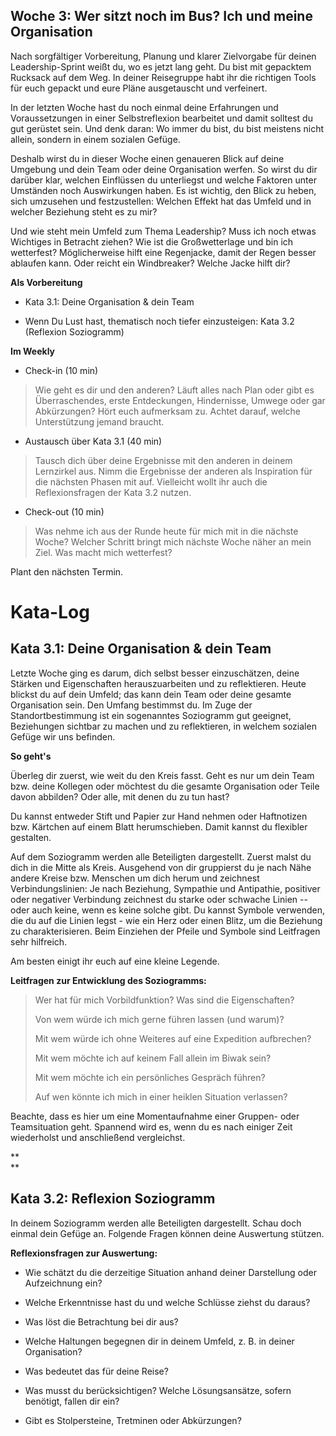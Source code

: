 ## Woche 3: Wer sitzt noch im Bus? Ich und meine Organisation

Nach sorgfältiger Vorbereitung, Planung und klarer Zielvorgabe für
deinen Leadership-Sprint weißt du, wo es jetzt lang geht. Du bist mit
gepacktem Rucksack auf dem Weg. In deiner Reisegruppe habt ihr die
richtigen Tools für euch gepackt und eure Pläne ausgetauscht und
verfeinert.

In der letzten Woche hast du noch einmal deine Erfahrungen und
Voraussetzungen in einer Selbstreflexion bearbeitet und damit solltest
du gut gerüstet sein. Und denk daran: Wo immer du bist, du bist meistens
nicht allein, sondern in einem sozialen Gefüge.

Deshalb wirst du in dieser Woche einen genaueren Blick auf deine
Umgebung und dein Team oder deine Organisation werfen. So wirst du dir
darüber klar, welchen Einflüssen du unterliegst und welche Faktoren
unter Umständen noch Auswirkungen haben. Es ist wichtig, den Blick zu
heben, sich umzusehen und festzustellen: Welchen Effekt hat das Umfeld
und in welcher Beziehung steht es zu mir?

Und wie steht mein Umfeld zum Thema Leadership? Muss ich noch etwas
Wichtiges in Betracht ziehen? Wie ist die Großwetterlage und bin ich
wetterfest? Möglicherweise hilft eine Regenjacke, damit der Regen besser
ablaufen kann. Oder reicht ein Windbreaker? Welche Jacke hilft dir?

**Als Vorbereitung**

-   Kata 3.1: Deine Organisation & dein Team

-   Wenn Du Lust hast, thematisch noch tiefer einzusteigen: Kata 3.2
    (Reflexion Soziogramm)

**Im Weekly**

-   Check-in (10 min)

> Wie geht es dir und den anderen? Läuft alles nach Plan oder gibt es
> Überraschendes, erste Entdeckungen, Hindernisse, Umwege oder gar
> Abkürzungen? Hört euch aufmerksam zu. Achtet darauf, welche
> Unterstützung jemand braucht.

-   Austausch über Kata 3.1 (40 min)

> Tausch dich über deine Ergebnisse mit den anderen in deinem Lernzirkel
> aus. Nimm die Ergebnisse der anderen als Inspiration für die nächsten
> Phasen mit auf. Vielleicht wollt ihr auch die Reflexionsfragen der
> Kata 3.2 nutzen.

-   Check-out (10 min)

> Was nehme ich aus der Runde heute für mich mit in die nächste Woche?
> Welcher Schritt bringt mich nächste Woche näher an mein Ziel. Was
> macht mich wetterfest?

Plant den nächsten Termin.

# Kata-Log

## Kata 3.1: Deine Organisation & dein Team

Letzte Woche ging es darum, dich selbst besser einzuschätzen, deine
Stärken und Eigenschaften herauszuarbeiten und zu reflektieren. Heute
blickst du auf dein Umfeld; das kann dein Team oder deine gesamte
Organisation sein. Den Umfang bestimmst du. Im Zuge der
Standortbestimmung ist ein sogenanntes Soziogramm gut geeignet,
Beziehungen sichtbar zu machen und zu reflektieren, in welchem sozialen
Gefüge wir uns befinden.

**So geht's**

Überleg dir zuerst, wie weit du den Kreis fasst. Geht es nur um dein
Team bzw. deine Kollegen oder möchtest du die gesamte Organisation oder
Teile davon abbilden? Oder alle, mit denen du zu tun hast?

Du kannst entweder Stift und Papier zur Hand nehmen oder Haftnotizen
bzw. Kärtchen auf einem Blatt herumschieben. Damit kannst du flexibler
gestalten.

Auf dem Soziogramm werden alle Beteiligten dargestellt. Zuerst malst du
dich in die Mitte als Kreis. Ausgehend von dir gruppierst du je nach
Nähe andere Kreise bzw. Menschen um dich herum und zeichnest
Verbindungslinien: Je nach Beziehung, Sympathie und Antipathie,
positiver oder negativer Verbindung zeichnest du starke oder schwache
Linien -- oder auch keine, wenn es keine solche gibt. Du kannst Symbole
verwenden, die du auf die Linien legst - wie ein Herz oder einen Blitz,
um die Beziehung zu charakterisieren. Beim Einziehen der Pfeile und
Symbole sind Leitfragen sehr hilfreich.

Am besten einigt ihr euch auf eine kleine Legende.

**Leitfragen zur Entwicklung des Soziogramms:**

> Wer hat für mich Vorbildfunktion? Was sind die Eigenschaften?
>
> Von wem würde ich mich gerne führen lassen (und warum)?
>
> Mit wem würde ich ohne Weiteres auf eine Expedition aufbrechen?
>
> Mit wem möchte ich auf keinem Fall allein im Biwak sein?
>
> Mit wem möchte ich ein persönliches Gespräch führen?
>
> Auf wen könnte ich mich in einer heiklen Situation verlassen?

Beachte, dass es hier um eine Momentaufnahme einer Gruppen- oder
Teamsituation geht. Spannend wird es, wenn du es nach einiger Zeit
wiederholst und anschließend vergleichst.

**\
**

## Kata 3.2: Reflexion Soziogramm

In deinem Soziogramm werden alle Beteiligten dargestellt. Schau doch
einmal dein Gefüge an. Folgende Fragen können deine Auswertung stützen.

**Reflexionsfragen zur Auswertung:**

-   Wie schätzt du die derzeitige Situation anhand deiner Darstellung
    oder Aufzeichnung ein?

-   Welche Erkenntnisse hast du und welche Schlüsse ziehst du daraus?

-   Was löst die Betrachtung bei dir aus?

-   Welche Haltungen begegnen dir in deinem Umfeld, z. B. in deiner
    Organisation?

-   Was bedeutet das für deine Reise?

-   Was musst du berücksichtigen? Welche Lösungsansätze, sofern
    benötigt, fallen dir ein?

-   Gibt es Stolpersteine, Tretminen oder Abkürzungen?


